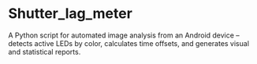 # Shutter_lag_meter
A Python script for automated image analysis from an Android device – detects active LEDs by color, calculates time offsets, and generates visual and statistical reports.
